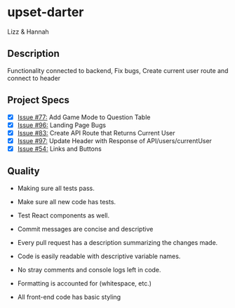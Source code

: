 # upset-darter

Lizz & Hannah

## Description
Functionality connected to backend, Fix bugs, Create current user route and connect to header


## Project Specs
- [x] [Issue #77:](https://github.com/GuildCrafts/interview-app/issues/77) Add Game Mode to Question Table
- [x] [Issue #96:](https://github.com/GuildCrafts/interview-app/issues/96) Landing Page Bugs
- [x] [Issue #83:](https://github.com/GuildCrafts/interview-app/issues/83) Create API Route that Returns Current User
- [x] [Issue #97:](https://github.com/GuildCrafts/interview-app/issues/97) Update Header with Response of API/users/currentUser
- [x] [Issue #54:](https://github.com/GuildCrafts/interview-app/issues/54) Links and Buttons

## Quality
* Making sure all tests pass.
* Make sure all new code has tests.
* Test React components as well.

* Commit messages are concise and descriptive
* Every pull request has a description summarizing the changes made.

* Code is easily readable with descriptive variable names.
* No stray comments and console logs left in code.
* Formatting is accounted for (whitespace, etc.)
* All front-end code has basic styling
